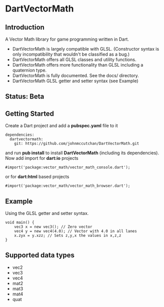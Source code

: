 DartVectorMath
==============

## Introduction ##

A Vector Math library for game programming written in Dart.

* DartVectorMath is largely compatible with GLSL.
(Constructor syntax is only incompatibility that wouldn't be classified as a bug.)
* DartVectorMath offers all GLSL classes and utility functions.
* DartVectorMath offers more functionality than GLSL including a quaternion type.
* DartVectorMath is fully documented. See the docs/ directory.
* DartVectorMath GLSL getter and setter syntax (see Example)

## Status: Beta ##

## Getting Started ##
Create a Dart project and add a **pubspec.yaml** file to it

```
dependencies:
  dartvectormath:
    git: https://github.com/johnmccutchan/DartVectorMath.git
```
and run **pub install** to install **DartVectorMath** (including its dependencies). Now add import for **dart:io** projects

```
#import('package:vector_math/vector_math_console.dart');
```
or for **dart:html** based projects

```
#import('package:vector_math/vector_math_browser.dart');
```

## Example ##

Using the GLSL getter and setter syntax.

```
void main() {
	vec3 x = new vec3(); // Zero vector
	vec4 y = new vec4(4.0); // Vector with 4.0 in all lanes
	x.zyx = y.xzz; // Sets z,y,x the values in x,z,z
}
``` 

## Supported data types ##

* vec2
* vec3
* vec4
* mat2
* mat3
* mat4
* quat
